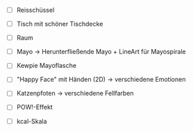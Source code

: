 - [ ] Reisschüssel
- [ ] Tisch mit schöner Tischdecke
- [ ] Raum
- [ ] Mayo
-> Herunterfließende Mayo + LineArt für Mayospirale
- [ ] Kewpie Mayoflasche
- [ ] "Happy Face" mit Händen (2D)
-> verschiedene Emotionen
- [ ] Katzenpfoten
-> verschiedene Fellfarben
- [ ] POW!-Effekt
- [ ] kcal-Skala

